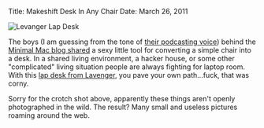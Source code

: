 Title: Makeshift Desk In Any Chair
Date: March 26, 2011

<img src="http://c522735.r35.cf2.rackcdn.com/levenger-lap-desk.jpeg" alt="Levanger Lap Desk" class="centered" />

The boys (I am guessing from the tone of [their podcasting voice][1]) behind the [Minimal Mac blog shared][2] a sexy little tool for converting a simple chair into a desk. In a shared living environment, a hacker house, or some other "complicated" living situation people are always fighting for laptop room. With this [lap desk from Lavenger][3], you pave your own path...fuck, that was corny.

Sorry for the crotch shot above, apparently these things aren't openly photographed in the wild. The result? Many small and useless pictures roaming around the web.

[1]: http://minimalmac.com/enough
[2]: http://minimalmac.com/post/4047476100/lap-desk-levenger
[3]: http://www.levenger.com/PAGETEMPLATES/PRODUCT/Product.asp?Params=Category=5-344|Level=2-3|pageid=614